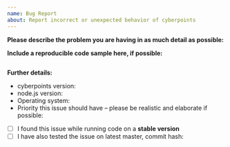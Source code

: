 ```yaml
---
name: Bug Report
about: Report incorrect or unexpected behavior of cyberpoints
---
```


<!--
If you need help with cyberpoints installation or usage, please go to the cyberpoints Discord server instead:
  https://discord.gg/TJKPyTw
This issue tracker is only for bug reports and enhancement suggestions. You won't receive any basic help here.
-->

**Please describe the problem you are having in as much detail as possible:**

**Include a reproducible code sample here, if possible:**

```js
```

**Further details:**

- cyberpoints version:
- node.js version:
- Operating system:
- Priority this issue should have – please be realistic and elaborate if possible:

<!--
If either of these applies to you, please check the respective checkbox: [ ] becomes [x].
You don't have to modify the text to suit your particular situation, if you want to
elaborate please do so in the description.
While it's not a requirement to test your issue on the master branch, it would make fixing
the problem a lot easier for us, so please do it if possible.
-->

- [ ] I found this issue while running code on a **stable version**
- [ ] I have also tested the issue on latest master, commit hash:
